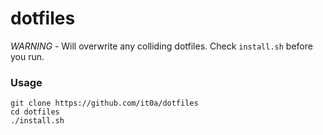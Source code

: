 dotfiles
================

*WARNING* - Will overwrite any colliding dotfiles. Check `install.sh` before you run.

### Usage

```
git clone https://github.com/it0a/dotfiles
cd dotfiles
./install.sh
```
